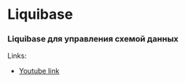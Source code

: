 # Liquibase

### Liquibase для управления схемой данных

Links:

* [Youtube link](https://www.youtube.com/watch?v=JTdcd4DYgEI)
